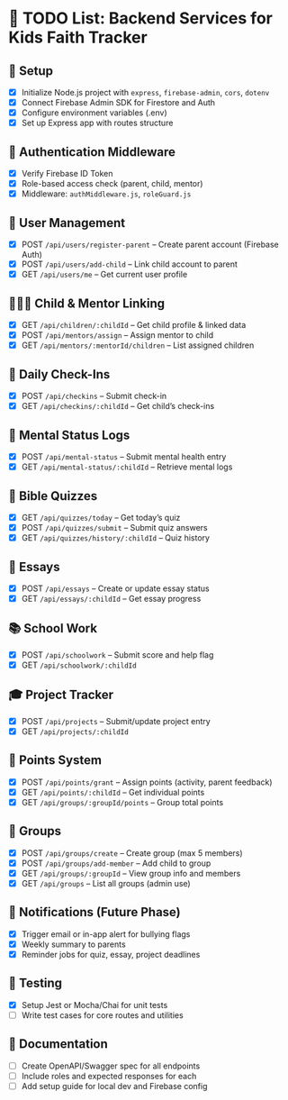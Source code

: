 # 📌 TODO List: Backend Services for Kids Faith Tracker

## 🔧 Setup
- [x] Initialize Node.js project with `express`, `firebase-admin`, `cors`, `dotenv`
- [x] Connect Firebase Admin SDK for Firestore and Auth
- [x] Configure environment variables (.env)
- [x] Set up Express app with routes structure

## 🔐 Authentication Middleware
- [x] Verify Firebase ID Token
- [x] Role-based access check (parent, child, mentor)
- [x] Middleware: `authMiddleware.js`, `roleGuard.js`

## 👤 User Management
- [x] POST `/api/users/register-parent` – Create parent account (Firebase Auth)
- [x] POST `/api/users/add-child` – Link child account to parent
- [x] GET `/api/users/me` – Get current user profile

## 👨‍👩‍👧 Child & Mentor Linking
 - [x] GET `/api/children/:childId` – Get child profile & linked data
 - [x] POST `/api/mentors/assign` – Assign mentor to child
 - [x] GET `/api/mentors/:mentorId/children` – List assigned children

## 📆 Daily Check-Ins
 - [x] POST `/api/checkins` – Submit check-in
 - [x] GET `/api/checkins/:childId` – Get child’s check-ins

## 🧠 Mental Status Logs
 - [x] POST `/api/mental-status` – Submit mental health entry
 - [x] GET `/api/mental-status/:childId` – Retrieve mental logs

## 📖 Bible Quizzes
- [x] GET `/api/quizzes/today` – Get today’s quiz
- [x] POST `/api/quizzes/submit` – Submit quiz answers
- [x] GET `/api/quizzes/history/:childId` – Quiz history

## 📝 Essays
- [x] POST `/api/essays` – Create or update essay status
- [x] GET `/api/essays/:childId` – Get essay progress

## 📚 School Work
- [x] POST `/api/schoolwork` – Submit score and help flag
- [x] GET `/api/schoolwork/:childId`

## 🎓 Project Tracker
- [x] POST `/api/projects` – Submit/update project entry
- [x] GET `/api/projects/:childId`

## 🧮 Points System
- [x] POST `/api/points/grant` – Assign points (activity, parent feedback)
- [x] GET `/api/points/:childId` – Get individual points
- [x] GET `/api/groups/:groupId/points` – Group total points

## 👥 Groups
- [x] POST `/api/groups/create` – Create group (max 5 members)
- [x] POST `/api/groups/add-member` – Add child to group
- [x] GET `/api/groups/:groupId` – View group info and members
- [x] GET `/api/groups` – List all groups (admin use)

## 🔔 Notifications (Future Phase)
- [x] Trigger email or in-app alert for bullying flags
- [x] Weekly summary to parents
- [x] Reminder jobs for quiz, essay, project deadlines

## 🧪 Testing
 - [x] Setup Jest or Mocha/Chai for unit tests
 - [ ] Write test cases for core routes and utilities

## 📄 Documentation
- [ ] Create OpenAPI/Swagger spec for all endpoints
- [ ] Include roles and expected responses for each
- [ ] Add setup guide for local dev and Firebase config

